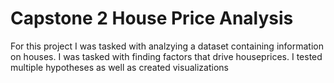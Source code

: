 # Capstone 2 House Price Analysis
For this project I was tasked with analzying a dataset containing information on houses.
I was tasked with finding factors that drive houseprices. I tested multiple hypotheses 
as well as created visualizations
